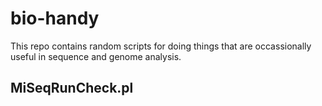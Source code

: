 # bio-handy
This repo contains random scripts for doing things that are occassionally useful in sequence and genome analysis.

## MiSeqRunCheck.pl

